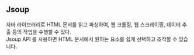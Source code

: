 ## Jsoup

자바 라이브러리로 HTML 문서를 읽고 파싱하여, 웹 크롤링, 웹 스크레이핑, 데이터 추출 등의 작업을 수행할 수 있다.<br>
Jsoup API 를 사용하면 HTML 문서에서 원하는 요소를 쉽게 선택하고 조작할 수 있습니다. 